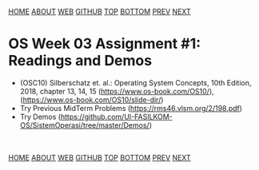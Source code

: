 ---
---
[HOME](index.md)
[ABOUT](README.md)
[WEB](https://osp4diss.vlsm.org/)
[GITHUB](https://github.com/os2xx/osp4diss/)
[TOP](#)
[BOTTOM](#endofpage)
[PREV](AOS.md#idx03)
[NEXT](W03-02.md)

# OS Week 03 Assignment #1: Readings and Demos

* (OSC10) Silberschatz et. al.: Operating System Concepts, 10th Edition, 2018,
  chapter 13, 14, 15 (<https://www.os-book.com/OS10/>),
  (<https://www.os-book.com/OS10/slide-dir/>)
* Try Previous MidTerm Problems (<https://rms46.vlsm.org/2/198.pdf>)
* Try Demos (<https://github.com/UI-FASILKOM-OS/SistemOperasi/tree/master/Demos/>)

<br id="endofpage"><br>
[HOME](index.md)
[ABOUT](README.md)
[WEB](https://osp4diss.vlsm.org/)
[GITHUB](https://github.com/os2xx/osp4diss/)
[TOP](#)
[BOTTOM](#endofpage)
[PREV](AOS.md#idx03)
[NEXT](W03-02.md)
<br>

